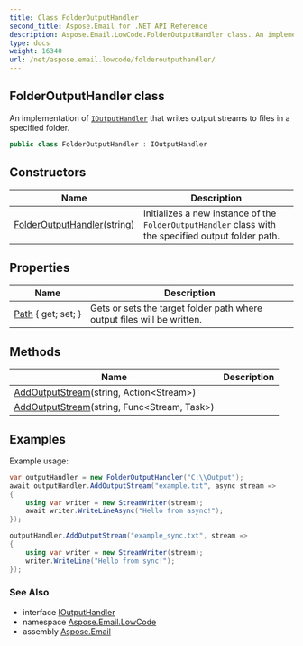```yaml
---
title: Class FolderOutputHandler
second_title: Aspose.Email for .NET API Reference
description: Aspose.Email.LowCode.FolderOutputHandler class. An implementation of IOutputHandler that writes output streams to files in a specified folder
type: docs
weight: 16340
url: /net/aspose.email.lowcode/folderoutputhandler/
---
```

## FolderOutputHandler class

An implementation of [`IOutputHandler`](../ioutputhandler/) that writes output streams to files in a specified folder.

```csharp
public class FolderOutputHandler : IOutputHandler
```

## Constructors

| Name | Description |
| --- | --- |
| [FolderOutputHandler](folderoutputhandler/)(string) | Initializes a new instance of the `FolderOutputHandler` class with the specified output folder path. |

## Properties

| Name | Description |
| --- | --- |
| [Path](../../aspose.email.lowcode/folderoutputhandler/path/) { get; set; } | Gets or sets the target folder path where output files will be written. |

## Methods

| Name | Description |
| --- | --- |
| [AddOutputStream](../../aspose.email.lowcode/folderoutputhandler/addoutputstream/#addoutputstream_1)(string, Action&lt;Stream&gt;) |  |
| [AddOutputStream](../../aspose.email.lowcode/folderoutputhandler/addoutputstream/#addoutputstream)(string, Func&lt;Stream, Task&gt;) |  |

## Examples

Example usage:

```csharp
var outputHandler = new FolderOutputHandler("C:\\Output");
await outputHandler.AddOutputStream("example.txt", async stream =>
{
    using var writer = new StreamWriter(stream);
    await writer.WriteLineAsync("Hello from async!");
});

outputHandler.AddOutputStream("example_sync.txt", stream =>
{
    using var writer = new StreamWriter(stream);
    writer.WriteLine("Hello from sync!");
});
```

### See Also

* interface [IOutputHandler](../ioutputhandler/)
* namespace [Aspose.Email.LowCode](../../aspose.email.lowcode/)
* assembly [Aspose.Email](../../)


